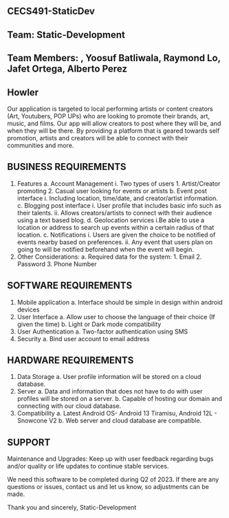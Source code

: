 ## **CECS491-StaticDev** ##
## **Team: Static-Development**  ##
## **Team Members: , Yoosuf Batliwala,  Raymond Lo, Jafet Ortega, Alberto Perez** ##

## **Howler** ##

Our application is targeted to local performing artists or content creators (Art, Youtubers, POP UPs) who are looking to promote their brands, art, music, and films. Our app will allow creators to post where they will be, and when they will be there. By providing a platform that is geared towards self promotion, artists and creators will be able to connect with their communities and more.
 ## **BUSINESS REQUIREMENTS** ##
  1. Features
    a. Account Management 
      i. Two types of users 
          1. Artist/Creator promoting
          2. Casual user looking for events or artists
    b. Event post interface
       i. Including location, time/date, and creator/artist information.
    c. Blogging post interface
       i. User profile that includes basic info such as their talents.
      ii. Allows creators/artists to connect with their audience using a text based blog.
    d. Geolocation services
      i.Be able to use a location or address to search up events within a certain radius of that location.
    c. Notifications
      i. Users are given the choice to be notified of events nearby based on preferences.
     ii. Any event that users plan on going to will be notified beforehand when the event will begin.
  2. Other Considerations:
		a.  Required data for the system:
				1. Email
				2. Password
				3. Phone Number 
## **SOFTWARE REQUIREMENTS** ##
  1. Mobile application 
    a. Interface should be simple in design within android devices
  2. User Interface
    a. Allow user to choose the language of their choice (If given the time)
    b. Light or Dark mode compatibility
  3. User Authentication
    a. Two-factor authentication using SMS
  4. Security
    a. Bind user account to email address
## **HARDWARE REQUIREMENTS** ##
  1. Data Storage
    a. User profile information will be stored on a cloud database.
  2. Server
    a. Data and information that does not have to do with user profiles will be stored on a server. 
    b. Capable of hosting our domain and connecting with our cloud database.
  3. Compatibility
    a. Latest Android OS- Android 13 Tiramisu, Android 12L - Snowcone V2
    b. Web server and cloud database are compatible.
## **SUPPORT** ##
Maintenance and Upgrades: Keep up with user feedback regarding bugs and/or quality or life updates to continue stable services.

We need this software to be completed during Q2 of 2023. If there are any questions or issues, contact us and let us know, so adjustments can be made. 

Thank you and sincerely,
Static-Development
